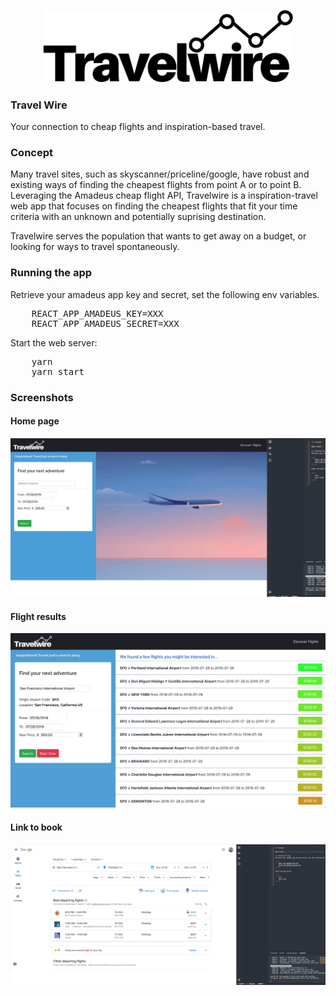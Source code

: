 <p align='center'>
    <img width=400 src='./img/logo.png'>
<p>

### Travel Wire

Your connection to cheap flights and inspiration-based travel.

### Concept

Many travel sites, such as skyscanner/priceline/google, have robust and existing ways of finding the cheapest flights from point A or to point B. Leveraging the Amadeus cheap flight API, Travelwire is a inspiration-travel web app that focuses on finding the cheapest flights that fit your time criteria with an unknown and potentially suprising destination. 

Travelwire serves the population that wants to get away on a budget, or looking for ways to travel spontaneously.

### Running the app
Retrieve your amadeus app key and secret, set the following env variables.

<pre>
    REACT_APP_AMADEUS_KEY=XXX
    REACT_APP_AMADEUS_SECRET=XXX
</pre>

Start the web server:

<pre>
    yarn
    yarn start
</pre>

### Screenshots

#### Home page
<p align='center'>
    <img width=800 src='./img/home.png'>
<p>

#### Flight results
<p align='center'>
    <img width=800 src='./img/flights.png'>
<p>

#### Link to book
<p align='center'>
    <img width=800 src='./img/google.png'>
<p>
